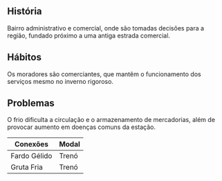 ## História  
Bairro administrativo e comercial, onde são tomadas decisões para a região, fundado próximo a uma antiga estrada comercial.

## Hábitos  
Os moradores são comerciantes, que mantêm o funcionamento dos serviços mesmo no inverno rigoroso.

## Problemas  
O frio dificulta a circulação e o armazenamento de mercadorias, além de provocar aumento em doenças comuns da estação.

| Conexões     | Modal |
| ------------ | ----- |
| Fardo Gélido | Trenó |
| Gruta Fria   | Trenó |